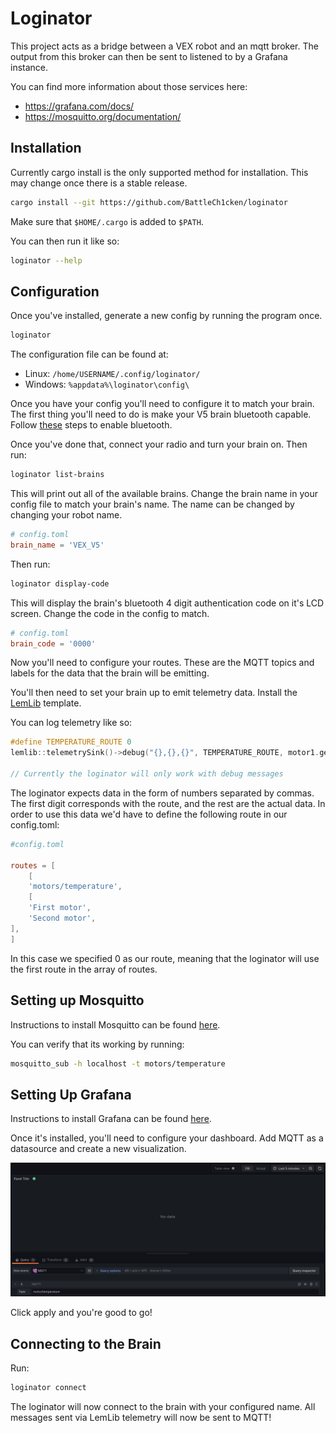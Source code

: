 # Loginator

This project acts as a bridge between a VEX robot and an mqtt broker. The output from this broker can then be sent to listened to by a Grafana instance. 

You can find more information about those services here:
- https://grafana.com/docs/
- https://mosquitto.org/documentation/

## Installation

Currently cargo install is the only supported method for installation. This may change once there is a stable release.

```sh
cargo install --git https://github.com/BattleCh1cken/loginator
```
Make sure that `$HOME/.cargo` is added to `$PATH`.

You can then run it like so:

```sh
loginator --help
```


## Configuration

Once you've installed, generate a new config by running the program once.

```sh
loginator
```
The configuration file can be found at:
- Linux: `/home/USERNAME/.config/loginator/`
- Windows: `%appdata%\loginator\config\`

Once you have your config you'll need to configure it to match your brain. The first thing you'll need to do is make your V5 brain bluetooth capable. Follow [these](https://kb.vex.com/hc/en-us/articles/360044904552-Configuring-the-V5-Brain-for-Coding-over-Bluetooth) steps to enable bluetooth.

Once you've done that, connect your radio and turn your brain on. Then run:
```sh
loginator list-brains
```

This will print out all of the available brains. Change the brain name in your config file to match your brain's name. The name can be changed by changing your robot name.

```toml
# config.toml
brain_name = 'VEX_V5'
```

Then run:
```sh
loginator display-code
```

This will display the brain's bluetooth 4 digit authentication code on it's LCD screen. Change the code in the config to match.

```toml
# config.toml
brain_code = '0000'
```

Now you'll need to configure your routes. These are the MQTT topics and labels for the data that the brain will be emitting.

You'll then need to set your brain up to emit telemetry data. Install the [LemLib](https://lemlib.github.io/LemLib/md_docs_tutorials_1_getting_started.html) template.

You can log telemetry like so:

```cpp
#define TEMPERATURE_ROUTE 0
lemlib::telemetrySink()->debug("{},{},{}", TEMPERATURE_ROUTE, motor1.get_temperature(), motor2.get_temperature());

// Currently the loginator will only work with debug messages
```

The loginator expects data in the form of numbers separated by commas. The first digit corresponds with the route, and the rest are the actual data. In order to use this data we'd have to define the following route in our config.toml:
```toml
#config.toml

routes = [
    [
    'motors/temperature',
    [
    'First motor',
    'Second motor',
],
]
```

In this case we specified 0 as our route, meaning that the loginator will use the first route in the array of routes.

## Setting up Mosquitto

Instructions to install Mosquitto can be found [here](https://mosquitto.org/download/).

You can verify that its working by running:
```sh
mosquitto_sub -h localhost -t motors/temperature
```

## Setting Up Grafana

Instructions to install Grafana can be found [here](https://grafana.com/grafana/download).

Once it's installed, you'll need to configure your dashboard. Add MQTT as a datasource and create a new visualization.

![Creating the panel](./assets/creating-panel.png)

Click apply and you're good to go!

## Connecting to the Brain

Run:

```sh
loginator connect
```

The loginator will now connect to the brain with your configured name. All messages sent via LemLib telemetry will now be sent to MQTT!
